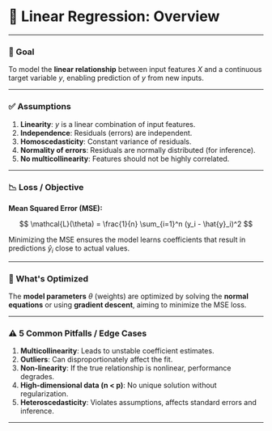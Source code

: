 # 📘 Linear Regression: Overview

---

### 🎯 Goal

To model the **linear relationship** between input features $X$ and a continuous target variable $y$, enabling prediction of $y$ from new inputs.

---

### ✅ Assumptions

1. **Linearity**: $y$ is a linear combination of input features.
2. **Independence**: Residuals (errors) are independent.
3. **Homoscedasticity**: Constant variance of residuals.
4. **Normality of errors**: Residuals are normally distributed (for inference).
5. **No multicollinearity**: Features should not be highly correlated.

---

### 📉 Loss / Objective

**Mean Squared Error (MSE):**

$$
\mathcal{L}(\theta) = \frac{1}{n} \sum_{i=1}^n (y_i - \hat{y}_i)^2
$$

Minimizing the MSE ensures the model learns coefficients that result in predictions $\hat{y}_i$ close to actual values.

---

### 🧠 What's Optimized

The **model parameters** $\theta$ (weights) are optimized by solving the **normal equations** or using **gradient descent**, aiming to minimize the MSE loss.

---

### ⚠️ 5 Common Pitfalls / Edge Cases

1. **Multicollinearity**: Leads to unstable coefficient estimates.
2. **Outliers**: Can disproportionately affect the fit.
3. **Non-linearity**: If the true relationship is nonlinear, performance degrades.
4. **High-dimensional data (n < p)**: No unique solution without regularization.
5. **Heteroscedasticity**: Violates assumptions, affects standard errors and inference.

---
